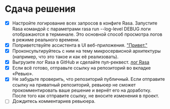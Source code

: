 # Сдача решения
- [x] Настройте логирование всех запросов в конфиге Rasa. Запустите Rasa командой с параметрами rasa run --log-level DEBUG логи отображаются в терминале. Это основной способ просмотра логов в режиме реального времени.
- [x] Поприветствуйте ассистента в UI веб-приложения. ["Привет."](Hello-Artificial-Intelligence.png)
- [x] Проконсультируйтесь с ним на тему микросервисной архитектуры (например, что это такое и как её реализовать). 
- [x] Выгрузите лог Rasa в GitHub и сделайте пул-реквест. [лог Rasa](rasa.log)
- [x] Если всё готово, отправьте ссылку на репозиторий во вкладке «Ревью».
- [x] Не забудьте проверить, что репозиторий публичный.
Если отправите ссылку на приватный репозиторий, ревьюер не сможет прокомментировать ваше решение и вернёт его на доработку.
После того как отправите ссылку, не вносите изменения в проект.
- [ ] Дождитесь комментариев ревьюера.

